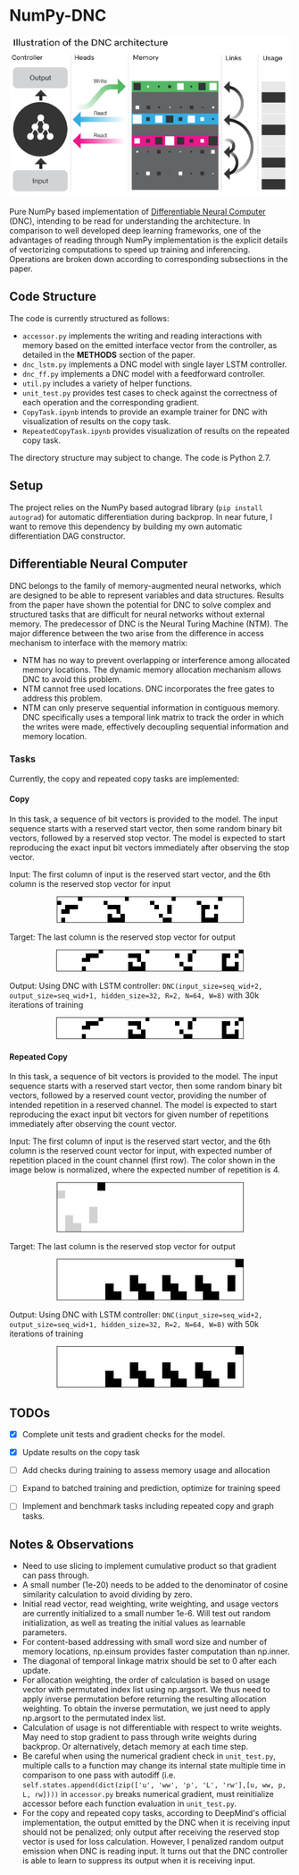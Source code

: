 # NumPy-DNC

<p align="center">
  <img src="doc/dnc.png">
</p>

Pure NumPy based implementation of [Differentiable Neural Computer](https://deepmind.com/blog/differentiable-neural-computers/) (DNC), intending to be read for understanding the architecture. In comparison to well developed deep learning frameworks, one of the advantages of reading through NumPy implementation is the explicit details of vectorizing computations to speed up training and inferencing. Operations are broken down according to corresponding subsections in the paper.

## Code Structure

The code is currently structured as follows:

* `accessor.py` implements the writing and reading interactions with memory based on the emitted interface vector from the controller, as detailed in the **METHODS** section of the paper.
* `dnc_lstm.py` implements a DNC model with single layer LSTM controller.
* `dnc_ff.py` implements a DNC model with a feedforward controller.
* `util.py` includes a variety of helper functions.
* `unit_test.py` provides test cases to check against the correctness of each operation and the corresponding gradient.
*  `CopyTask.ipynb` intends to provide an example trainer for DNC with visualization of results on the copy task.
*  `RepeatedCopyTask.ipynb` provides visualization of results on the repeated copy task.

The directory structure may subject to change. The code is Python 2.7.

## Setup

The project relies on the NumPy based autograd library (`pip install autograd`) for automatic differentiation during backprop.  In near future, I want to remove this dependency by building my own automatic differentiation DAG constructor.

## Differentiable Neural Computer
DNC belongs to the family of memory-augmented neural networks, which are designed to be able to represent variables and data structures. Results from the paper have shown the potential for DNC to solve complex and structured tasks that are difficult for neural networks without external memory. The predecessor of DNC is the Neural Turing Machine (NTM). The major difference between the two arise from the difference in access mechanism to interface with the memory matrix:
* NTM has no way to prevent overlapping or interference among allocated memory locations. The dynamic memory allocation mechanism allows DNC to avoid this problem.
* NTM cannot free used locations. DNC incorporates the free gates to address this problem.
* NTM can only preserve sequential information in contiguous memory. DNC specifically uses a temporal link matrix to track the order in which the writes were made, effectively decoupling sequential information and memory location.

### Tasks

Currently, the copy and repeated copy tasks are implemented:

#### Copy

In this task,  a sequence of bit vectors is provided to the model. The input sequence starts with a reserved start vector, then some random binary bit vectors, followed by a reserved stop vector. The model is expected to start reproducing the exact input bit vectors immediately after observing the stop vector.

Input:
The first column of input is the reserved start vector, and the 6th column is the reserved stop vector for input
<p align="center">
  <img src="doc/copy/input.png">
</p>

Target:
The last column is the reserved stop vector for output
<p align="center">
  <img src="doc/copy/target.png">
</p>

Output:
Using DNC with LSTM controller: `DNC(input_size=seq_wid+2, output_size=seq_wid+1, hidden_size=32, R=2, N=64, W=8)` with 30k iterations of training
<p align="center">
  <img src="doc/copy/output.png">
</p>

#### Repeated Copy

In this task, a sequence of bit vectors is provided to the model. The input sequence starts with a reserved start vector, then some random binary bit vectors, followed by a reserved count vector, providing the number of intended repetition in a reserved channel. The model is expected to start reproducing the exact input bit vectors for given number of repetitions immediately after observing the count vector.

Input:
The first column of input is the reserved start vector, and the 6th column is the reserved count vector for input, with expected number of repetition placed in the count channel (first row). The color shown in the image below is normalized, where the expected number of repetition is 4.
<p align="center">
  <img src="doc/repeated_copy/input.png">
</p>

Target:
The last column is the reserved stop vector for output
<p align="center">
  <img src="doc/repeated_copy/target.png">
</p>

Output:
Using DNC with LSTM controller: `DNC(input_size=seq_wid+2, output_size=seq_wid+1, hidden_size=32, R=2, N=64, W=8)` with 50k iterations of training
<p align="center">
  <img src="doc/repeated_copy/output.png">
</p>

## TODOs
- [x] Complete unit tests and gradient checks for the model.
- [x] Update results on the copy task
- [ ] Add checks during training to assess memory usage and allocation
- [ ] Expand to batched training and prediction, optimize for training speed
- [ ] Implement and benchmark tasks including repeated copy and graph tasks.


## Notes & Observations
* Need to use slicing to implement cumulative product so that gradient can pass through.
* A small number (1e-20) needs to be added to the denominator of cosine similarity calculation to avoid dividing by zero.
* Initial read vector, read weighting, write weighting, and usage vectors are currently initialized to a small number 1e-6. Will test out random initialization, as well as treating the initial values as learnable parameters.
* For content-based addressing with small word size and number of memory locations, np.einsum provides faster computation than np.inner.
* The diagonal of temporal linkage matrix should be set to 0 after each update.
* For allocation weighting, the order of calculation is based on usage vector with permutated index list using np.argsort. We thus need to apply inverse permutation before returning the resulting allocation weighting. To obtain the inverse permutation, we just need to apply np.argsort to the permutated index list.
* Calculation of usage is not differentiable with respect to write weights. May need to stop gradient to pass through write weights during backprop. Or alternatively, detach memory at each time step.
* Be careful when using the numerical gradient check in `unit_test.py`, multiple calls to a function may change its internal state multiple time in comparison to one pass with autodiff (i.e. `self.states.append(dict(zip(['u', 'ww', 'p', 'L', 'rw'],[u, ww, p, L, rw])))` in `accessor.py` breaks numerical gradient, must reinitialize accessor before each function evaluation in `unit_test.py`.
* For the copy and repeated copy tasks, according to DeepMind's official implementation, the output emitted by the DNC when it is receiving input should not be penalized; only output after receiving the reserved stop vector is used for loss calculation. However, I penalized random output emission when DNC is reading input. It turns out that the DNC controller is able to learn to suppress its output when it is receiving input.
